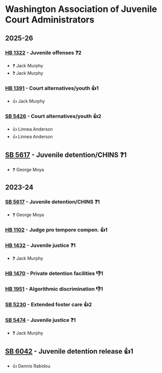 # Washington Association of Juvenile Court Administrators
## 2025-26

### [HB 1322](/bill/2025-26/hb/1322/) - Juvenile offenses   ❓2
* ❓ Jack Murphy
* ❓ Jack Murphy

### [HB 1391](/bill/2025-26/hb/1391/) - Court alternatives/youth 👍1  
* 👍 Jack Murphy

### [SB 5426](/bill/2025-26/sb/5426/) - Court alternatives/youth 👍2  
* 👍 Linnea Anderson
* 👍 Linnea Anderson

## [SB 5617](/bill/2025-26/sb/5617/) - Juvenile detention/CHINS   ❓1
* ❓ George Moya

## 2023-24

### [SB 5617](/bill/2023-24/sb/5617/) - Juvenile detention/CHINS   ❓1
* ❓ George Moya

### [HB 1102](/bill/2023-24/hb/1102/) - Judge pro tempore compen. 👍1  

### [HB 1432](/bill/2023-24/hb/1432/) - Juvenile justice   ❓1
* ❓ Jack Murphy

### [HB 1470](/bill/2023-24/hb/1470/) - Private detention facilities  👎1 

### [HB 1951](/bill/2023-24/hb/1951/) - Algorithmic discrimination  👎1 

### [SB 5230](/bill/2023-24/sb/5230/) - Extended foster care 👍2  

### [SB 5474](/bill/2023-24/sb/5474/) - Juvenile justice   ❓1
* ❓ Jack Murphy

## [SB 6042](/bill/2023-24/sb/6042/) - Juvenile detention release 👍1  
* 👍 Dennis Rabidou
